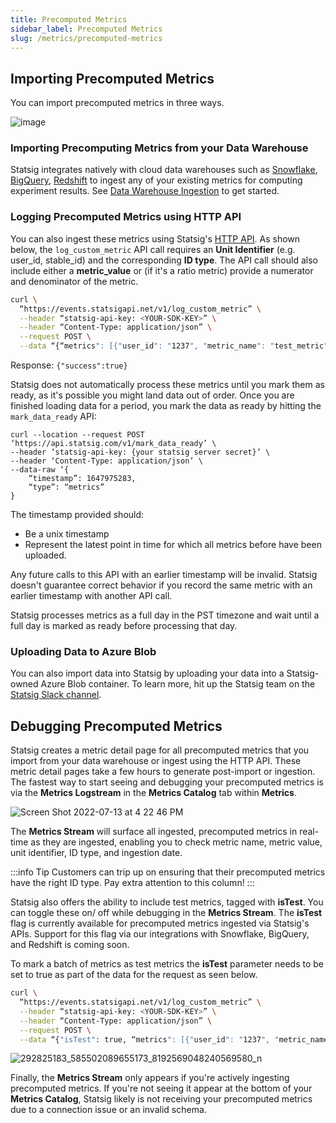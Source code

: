 ```yaml
---
title: Precomputed Metrics
sidebar_label: Precomputed Metrics
slug: /metrics/precomputed-metrics
---
```


## Importing Precomputed Metrics

You can import precomputed metrics in three ways.

![image](https://user-images.githubusercontent.com/1315028/182465932-1ad1e592-ddac-47cb-9895-60cc28771c92.png)

### Importing Precomputing Metrics from your Data Warehouse

Statsig integrates natively with cloud data warehouses such as [Snowflake](/data-warehouse-ingestion/snowflake), [BigQuery](/data-warehouse-ingestion/bigquery), [Redshift](/data-warehouse-ingestion/redshift) to ingest any of your existing metrics for computing experiment results. See [Data Warehouse Ingestion](/data-warehouse-ingestion/introduction) to get started.

### Logging Precomputed Metrics using HTTP API

You can also ingest these metrics using Statsig's [HTTP API](https://docs.statsig.com/http-api). As shown below, the `log_custom_metric` API call requires an **Unit Identifier** (e.g. user_id, stable_id) and the corresponding **ID type**. The API call should also include either a **metric_value** or (if it's a ratio metric) provide a numerator and denominator of the metric.

```bash
curl \
  “https://events.statsigapi.net/v1/log_custom_metric” \
  --header “statsig-api-key: <YOUR-SDK-KEY>” \
  --header “Content-Type: application/json” \
  --request POST \
  --data “{“metrics": [{"user_id": "1237", "metric_name": "test_metric", "id_type": "user_id", "metric_value": 90}, {"user_id": "4568", "metric_name": "ratio", "id_type": "stable_id", "numerator": 3, "denominator": 15}]}”
```

Response:
`{"success":true}`

Statsig does not automatically process these metrics until you mark them as ready, as it's possible you might land data out of order. Once you are finished loading data for a period, you mark the data as ready by hitting the `mark_data_ready` API:

```
curl --location --request POST ‘https://api.statsig.com/v1/mark_data_ready’ \
--header ‘statsig-api-key: {your statsig server secret}’ \
--header ‘Content-Type: application/json’ \
--data-raw ‘{
    “timestamp”: 1647975283,
    “type”: “metrics”
}
```

The timestamp provided should:

- Be a unix timestamp
- Represent the latest point in time for which all metrics before have been uploaded.

Any future calls to this API with an earlier timestamp will be invalid. Statsig doesn't guarantee correct behavior if you record the same metric with an earlier timestamp with another API call.

Statsig processes metrics as a full day in the PST timezone and wait until a full day is marked as ready before processing that day.

### Uploading Data to Azure Blob

You can also import data into Statsig by uploading your data into a Statsig-owned Azure Blob container. To learn more, hit up the Statsig team on the [Statsig Slack channel](https://statsig.com/slack).

## Debugging Precomputed Metrics

Statsig creates a metric detail page for all precomputed metrics that you import from your data warehouse or ingest using the HTTP API. These metric detail pages take a few hours to generate post-import or ingestion. The fastest way to start seeing and debugging your precomputed metrics is via the **Metrics Logstream** in the **Metrics Catalog** tab within **Metrics**.

![Screen Shot 2022-07-13 at 4 22 46 PM](https://user-images.githubusercontent.com/101903926/178854882-730ef0d5-8eb2-4344-88ab-33111301e712.png)

The **Metrics Stream** will surface all ingested, precomputed metrics in real-time as they are ingested, enabling you to check metric name, metric value, unit identifier, ID type, and ingestion date.

:::info Tip
Customers can trip up on ensuring that their precomputed metrics have the right ID type. Pay extra attention to this column!
:::

Statsig also offers the ability to include test metrics, tagged with **isTest**. You can toggle these on/ off while debugging in the **Metrics Stream**. The **isTest** flag is currently available for precomputed metrics ingested via Statsig's APIs. Support for this flag via our integrations with Snowflake, BigQuery, and Redshift is coming soon.

To mark a batch of metrics as test metrics the **isTest** parameter needs to be set to true as part of the data for the request as seen below.

```bash
curl \
  “https://events.statsigapi.net/v1/log_custom_metric” \
  --header “statsig-api-key: <YOUR-SDK-KEY>” \
  --header “Content-Type: application/json” \
  --request POST \
  --data “{"isTest": true, “metrics": [{"user_id": "1237", "metric_name": "test_metric", "id_type": "user_id", "metric_value": 90}, {"user_id": "4568", "metric_name": "ratio", "id_type": "stable_id", "numerator": 3, "denominator": 15}]}”
```

![292825183_585502089655173_8192569048240569580_n](https://user-images.githubusercontent.com/101903926/179048336-ebdde45b-17e7-47ad-bb81-01f8f032b978.png)

Finally, the **Metrics Stream** only appears if you're actively ingesting precomputed metrics. If you're not seeing it appear at the bottom of your **Metrics Catalog**, Statsig likely is not receiving your precomputed metrics due to a connection issue or an invalid schema.
